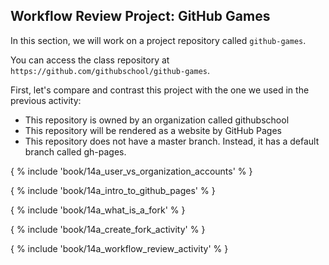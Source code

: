 ## Workflow Review Project: GitHub Games

In this section, we will work on a project repository called `github-games`.

You can access the class repository at `https://github.com/githubschool/github-games`.

First, let's compare and contrast this project with the one we used in the previous activity:

- This repository is owned by an organization called githubschool
- This repository will be rendered as a website by GitHub Pages
- This repository does not have a master branch. Instead, it has a default branch called gh-pages.

{ % include 'book/14a_user_vs_organization_accounts' % }

{ % include 'book/14a_intro_to_github_pages' % }

{ % include 'book/14a_what_is_a_fork' % }

{ % include 'book/14a_create_fork_activity' % }

{ % include 'book/14a_workflow_review_activity' % }
